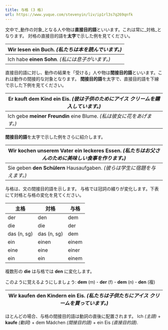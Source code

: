 ```yaml
---
title: 与格 (3 格)
url: https://www.yuque.com/stevenyin/liv/ip1rl3s7q269qnfk
---
```


文中で\_動作の対象\_となる人や物は**直接目的語**といいます。これは常に\_対格\_となります。
対格の直接目的語を**太字**で示した例を見てください。

| Wir lesen **ein Buch**. *(私たちは本を読んでいます。)* |
| --- |
| Ich habe **einen Sohn**. *(私には息子がいます。)* |

直接目的語に対し、動作の結果を「受ける」人や物は**間接目的語**といいます。これは動作の間接的な対象となります。
**間接目的語**を太字で、直接目的語を下線で示した下例を見てください。

| Er kauft **dem Kind** ein Eis. *(彼は子供のためにアイス クリームを購入しています。)* |
| --- |
| Ich gebe **meiner Freundin** eine Blume. *(私は彼女に花をあげます。)* |

**間接目的語**を太字で示した例をさらに紹介します。

| Wir kochen **unserem Vater** ein leckeres Essen. *(私たちはお父さんのために美味しい食事を作ります。)* |
| --- |
| Sie geben **den Schülern** Hausaufgaben. *(彼らは学生に宿題を与えます。)* |

与格は、文の間接目的語を示します。
与格では冠詞の綴りが変化します。下表にて対格と与格の変化を見てください。

| 主格 | 対格 | 与格 |
| --- | --- | --- |
| der | den | dem |
| die | die | der |
| das (n, sg) | das (n, sg) | dem |
| ein | einen | einem |
| eine | eine | einer |
| ein | ein | einem |

複数形の **die** は与格では **den** に変化します。

このように覚えるようにしましょう: **dem** (m) - **der** (f) - **dem** (n) - **den** (複)

| Wir kaufen **den** Kindern ein Eis. *(私たちは子供たちにアイス クリームを買っています。)* |
| --- |

ほとんどの場合、与格の間接目的語は動詞の直後に配置されます。
Ich *(主語)* + **kaufe** *(動詞)* + dem Mädchen *(間接目的語)* + ein Eis *(直接目的語)*.
